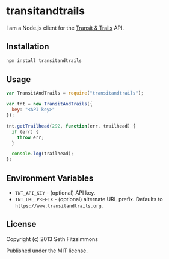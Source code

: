 # transitandtrails

I am a Node.js client for the [Transit
& Trails](http://www.transitandtrails.org/) API.

## Installation

```bash
npm install transitandtrails
```

## Usage

```javascript
var TransitAndTrails = require("transitandtrails");

var tnt = new TransitAndTrails({
  key: "<API key>"
});

tnt.getTrailhead(292, function(err, trailhead) {
  if (err) {
    throw err;
  }

  console.log(trailhead);
};
```

## Environment Variables

* `TNT_API_KEY` - (optional) API key.
* `TNT_URL_PREFIX` - (optional) alternate URL prefix. Defaults to
  `https://www.transitandtrails.org`.

## License

Copyright (c) 2013 Seth Fitzsimmons

Published under the MIT license.
